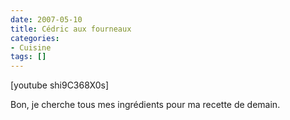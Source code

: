 ```yaml
---
date: 2007-05-10
title: Cédric aux fourneaux
categories:
- Cuisine
tags: []
---
```

[youtube shi9C368X0s]

Bon, je cherche tous mes ingrédients pour ma recette de demain.
